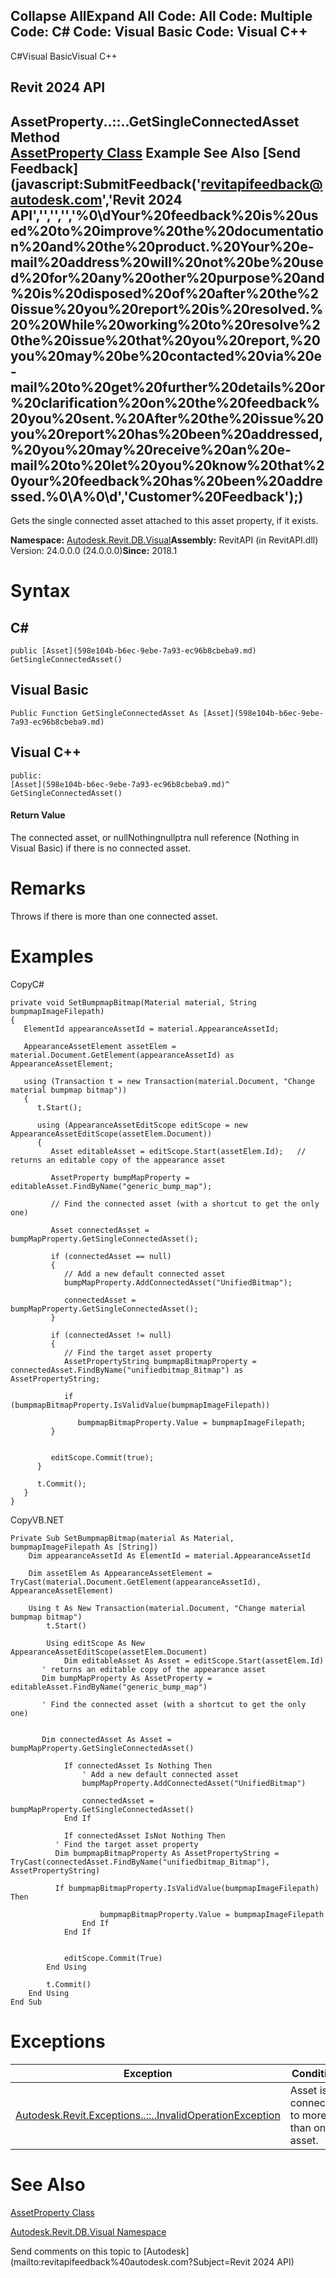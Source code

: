 ﻿

Collapse AllExpand All Code: All Code: Multiple Code: C# Code: Visual Basic Code: Visual C++   
---  
  
C#Visual BasicVisual C++

Revit 2024 API  
---  
AssetProperty..::..GetSingleConnectedAsset Method   
[AssetProperty Class](7be89499-d011-ab43-4715-0ee6f9335970.md) Example See Also [Send Feedback](javascript:SubmitFeedback\('revitapifeedback@autodesk.com','Revit 2024 API','','','','%0\\dYour%20feedback%20is%20used%20to%20improve%20the%20documentation%20and%20the%20product.%20Your%20e-mail%20address%20will%20not%20be%20used%20for%20any%20other%20purpose%20and%20is%20disposed%20of%20after%20the%20issue%20you%20report%20is%20resolved.%20%20While%20working%20to%20resolve%20the%20issue%20that%20you%20report,%20you%20may%20be%20contacted%20via%20e-mail%20to%20get%20further%20details%20or%20clarification%20on%20the%20feedback%20you%20sent.%20After%20the%20issue%20you%20report%20has%20been%20addressed,%20you%20may%20receive%20an%20e-mail%20to%20let%20you%20know%20that%20your%20feedback%20has%20been%20addressed.%0\\A%0\\d','Customer%20Feedback'\);)  
---  
  
Gets the single connected asset attached to this asset property, if it exists. 

**Namespace:** [Autodesk.Revit.DB.Visual](f5a10581-6ac2-be19-0e32-f87d05bc8b83.md)**Assembly:** RevitAPI (in RevitAPI.dll) Version: 24.0.0.0 (24.0.0.0)**Since:** 2018.1 

# Syntax

C#  
---  
      
    
    public [Asset](598e104b-b6ec-9ebe-7a93-ec96b8cbeba9.md) GetSingleConnectedAsset()  
  
Visual Basic  
---  
      
    
    Public Function GetSingleConnectedAsset As [Asset](598e104b-b6ec-9ebe-7a93-ec96b8cbeba9.md)  
  
Visual C++  
---  
      
    
    public:
    [Asset](598e104b-b6ec-9ebe-7a93-ec96b8cbeba9.md)^ GetSingleConnectedAsset()  
  
#### Return Value

The connected asset, or nullNothingnullptra null reference (Nothing in Visual Basic) if there is no connected asset. 

# Remarks

Throws if there is more than one connected asset. 

# Examples

CopyC#
    
    
    private void SetBumpmapBitmap(Material material, String bumpmapImageFilepath)
    {
       ElementId appearanceAssetId = material.AppearanceAssetId;
    
       AppearanceAssetElement assetElem = material.Document.GetElement(appearanceAssetId) as AppearanceAssetElement;
    
       using (Transaction t = new Transaction(material.Document, "Change material bumpmap bitmap"))
       {
          t.Start();
    
          using (AppearanceAssetEditScope editScope = new AppearanceAssetEditScope(assetElem.Document))
          {
             Asset editableAsset = editScope.Start(assetElem.Id);   // returns an editable copy of the appearance asset
    
             AssetProperty bumpMapProperty = editableAsset.FindByName("generic_bump_map");
    
             // Find the connected asset (with a shortcut to get the only one)
    
             Asset connectedAsset = bumpMapProperty.GetSingleConnectedAsset();
    
             if (connectedAsset == null)
             {
                // Add a new default connected asset
                bumpMapProperty.AddConnectedAsset("UnifiedBitmap");
    
                connectedAsset = bumpMapProperty.GetSingleConnectedAsset();
             }
    
             if (connectedAsset != null)
             {
                // Find the target asset property
                AssetPropertyString bumpmapBitmapProperty = connectedAsset.FindByName("unifiedbitmap_Bitmap") as AssetPropertyString;
    
                if (bumpmapBitmapProperty.IsValidValue(bumpmapImageFilepath))
    
                   bumpmapBitmapProperty.Value = bumpmapImageFilepath;
             }
    
    
             editScope.Commit(true);
          }
    
          t.Commit();
       }
    }

CopyVB.NET
    
    
    Private Sub SetBumpmapBitmap(material As Material, bumpmapImageFilepath As [String])
        Dim appearanceAssetId As ElementId = material.AppearanceAssetId
    
        Dim assetElem As AppearanceAssetElement = TryCast(material.Document.GetElement(appearanceAssetId), AppearanceAssetElement)
    
        Using t As New Transaction(material.Document, "Change material bumpmap bitmap")
            t.Start()
    
            Using editScope As New AppearanceAssetEditScope(assetElem.Document)
                Dim editableAsset As Asset = editScope.Start(assetElem.Id)
           ' returns an editable copy of the appearance asset
           Dim bumpMapProperty As AssetProperty = editableAsset.FindByName("generic_bump_map")
    
           ' Find the connected asset (with a shortcut to get the only one)
    
    
           Dim connectedAsset As Asset = bumpMapProperty.GetSingleConnectedAsset()
    
                If connectedAsset Is Nothing Then
                    ' Add a new default connected asset
                    bumpMapProperty.AddConnectedAsset("UnifiedBitmap")
    
                    connectedAsset = bumpMapProperty.GetSingleConnectedAsset()
                End If
    
                If connectedAsset IsNot Nothing Then
              ' Find the target asset property
              Dim bumpmapBitmapProperty As AssetPropertyString = TryCast(connectedAsset.FindByName("unifiedbitmap_Bitmap"), AssetPropertyString)
    
              If bumpmapBitmapProperty.IsValidValue(bumpmapImageFilepath) Then
    
                        bumpmapBitmapProperty.Value = bumpmapImageFilepath
                    End If
                End If
    
    
                editScope.Commit(True)
            End Using
    
            t.Commit()
        End Using
    End Sub

# Exceptions

| Exception | Condition |
| --- | --- |
| [Autodesk.Revit.Exceptions..::..InvalidOperationException](9e715f03-3884-e539-4dd6-8d7545733adc.md) | Asset is connected to more than one asset. |
  
# See Also

[AssetProperty Class](7be89499-d011-ab43-4715-0ee6f9335970.md)

[Autodesk.Revit.DB.Visual Namespace](f5a10581-6ac2-be19-0e32-f87d05bc8b83.md)

Send comments on this topic to [Autodesk](mailto:revitapifeedback%40autodesk.com?Subject=Revit 2024 API)